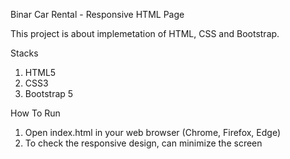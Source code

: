 Binar Car Rental - Responsive HTML Page

This project is about implemetation of HTML, CSS and Bootstrap.

Stacks

1. HTML5
2. CSS3
3. Bootstrap 5

How To Run

1. Open index.html in your web browser (Chrome, Firefox, Edge)
2. To check the responsive design, can minimize the screen
